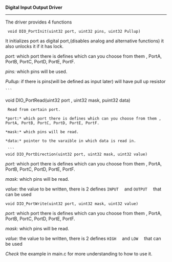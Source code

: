 **Digital Input Output Driver**

----------

The driver provides 4 functions 

 ```
  void DIO_PortInit(uint32 port, uint32 pins, uint32 Pullup)
  ```
  It initializes port as digital port,(disables analog and alternative functions) it also unlocks it if it has lock.
  
  *port:* which port there is defines which can you choose from them , PortA, PortB, PortC, PortD, PortE, PortF.
  
  *pins:* which pins will be used.
  
  *Pullup:* if there is pins(will be defined as input later) will have pull up resistor
  
    ```
  void DIO_PortRead(uint32 port , uint32 mask, puint32 data)
   ```
    Read from certain port.
  
  *port:* which port there is defines which can you choose from them , PortA, PortB, PortC, PortD, PortE, PortF.
  
  *mask:* which pins will be read.
  
  *data:* pointer to the varaible in which data is read in.
   
    ```
  void DIO_PortDirection(uint32 port, uint32 mask, uint32 value)
   ```
   
  *port:* which port there is defines which can you choose from them , PortA, PortB, PortC, PortD, PortE, PortF.
  
  *mask:* which pins will be read.
  
  *value:* the value to be written, there is 2 defines   ```INPUT  ``` and   ```OUTPUT  ```  that can be used
 
  ```
  void DIO_PortWrite(uint32 port, uint32 mask, uint32 value)  
  ```
  *port:* which port there is defines which can you choose from them , PortA, PortB, PortC, PortD, PortE, PortF.
  
  *mask:* which pins will be read.
  
  *value:* the value to be written, there is 2 defines   ```HIGH  ``` and   ```LOW  ```  that can be used
  
  *Check* the example in main.c for more understanding  to how to use it.